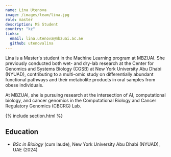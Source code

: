 ```yaml
---
name: Lina Utenova
image: /images/team/lina.jpg
role: master
description: MS Student
country: "kz"
links:
  email: lina.utenova@mbzuai.ac.ae
  github: utenovalina
---
```


Lina is a Master's student in the Machine Learning program at MBZUAI. She previously conducted both wet- and dry-lab research at the Center for Genomics and Systems Biology (CGSB) at New York University Abu Dhabi (NYUAD), contributing to a multi-omic study on differentially abundant functional pathways and their metabolite products in oral samples from obese individuals.

At MBZUAI, she is pursuing research at the intersection of AI, computational biology, and cancer genomics in the Computational Biology and Cancer Regulatory Genomics (CBCRG) Lab.

{% include section.html %}

## Education

- _BSc in Biology_ (cum laude), New York University Abu Dhabi (NYUAD), UAE (2024)
